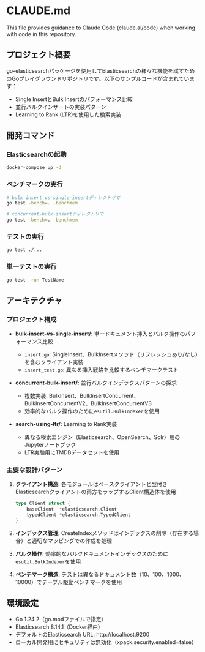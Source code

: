 # CLAUDE.md

This file provides guidance to Claude Code (claude.ai/code) when working with code in this repository.

## プロジェクト概要

go-elasticsearchパッケージを使用してElasticsearchの様々な機能を試すためのGoプレイグラウンドリポジトリです。以下のサンプルコードが含まれています：
- Single InsertとBulk Insertのパフォーマンス比較
- 並行バルクインサートの実装パターン
- Learning to Rank (LTR)を使用した検索実装

## 開発コマンド

### Elasticsearchの起動
```bash
docker-compose up -d
```

### ベンチマークの実行
```bash
# bulk-insert-vs-single-insertディレクトリで
go test -bench=. -benchmem

# concurrent-bulk-insertディレクトリで  
go test -bench=. -benchmem
```

### テストの実行
```bash
go test ./...
```

### 単一テストの実行
```bash
go test -run TestName
```

## アーキテクチャ

### プロジェクト構成
- **bulk-insert-vs-single-insert/**: 単一ドキュメント挿入とバルク操作のパフォーマンス比較
  - `insert.go`: SingleInsert、BulkInsertメソッド（リフレッシュあり/なし）を含むクライアント実装
  - `insert_test.go`: 異なる挿入戦略を比較するベンチマークテスト

- **concurrent-bulk-insert/**: 並行バルクインデックスパターンの探求
  - 複数実装: BulkInsert、BulkInsertConcurrent、BulkInsertConcurrentV2、BulkInsertConcurrentV3
  - 効率的なバルク操作のために`esutil.BulkIndexer`を使用

- **search-using-ltr/**: Learning to Rank実装
  - 異なる検索エンジン（Elasticsearch、OpenSearch、Solr）用のJupyterノートブック
  - LTR実験用にTMDBデータセットを使用

### 主要な設計パターン

1. **クライアント構造**: 各モジュールはベースクライアントと型付きElasticsearchクライアントの両方をラップするClient構造体を使用
   ```go
   type Client struct {
       baseClient  *elasticsearch.Client
       typedClient *elasticsearch.TypedClient
   }
   ```

2. **インデックス管理**: CreateIndexメソッドはインデックスの削除（存在する場合）と適切なマッピングでの作成を処理

3. **バルク操作**: 効率的なバルクドキュメントインデックスのために`esutil.BulkIndexer`を使用

4. **ベンチマーク構造**: テストは異なるドキュメント数（10、100、1000、10000）でテーブル駆動ベンチマークを使用

## 環境設定

- Go 1.24.2（go.modファイルで指定）
- Elasticsearch 8.14.1（Docker経由）
- デフォルトのElasticsearch URL: http://localhost:9200
- ローカル開発用にセキュリティは無効化（xpack.security.enabled=false）